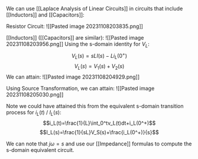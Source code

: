We can use [[Laplace Analysis of Linear Circuits]] in circuits that include [[Inductors]] and [[Capacitors]]:

Resistor Circuit:
![[Pasted image 20231108203835.png]]

[[Inductors]] ([[Capacitors]] are similar):
![[Pasted image 20231108203956.png]]
Using the s-domain identity for $V_L$:
$$V_L(s)=sLI(s)-Li_L(0^+)$$
$$V_L(s)=V_1(s)+V_2(s)$$
We can attain:
![[Pasted image 20231108204929.png]]

Using Source Transformation, we can attain:
![[Pasted image 20231108205030.png]]

Note we could have attained this from the equivalent s-domain transition process for $i_L(t)$ / $I_L(s)$:
$$i_L(t)=\frac{1}{L}\int_0^tv_L(t)dt+i_L(0^+)$$
$$I_L(s)=\frac{1}{sL}V_S(s)+\frac{i_L(0^+)}{s}$$

We can note that $j\omega=s$ and use our [[Impedance]] formulas to compute the s-domain equivalent circuit.